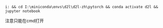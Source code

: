 
```
i: && cd I:\miniconda\envs\d2l\d2l-zh\pytorch && conda activate d2l && jupyter notebook
```
注意只能在cmd打开